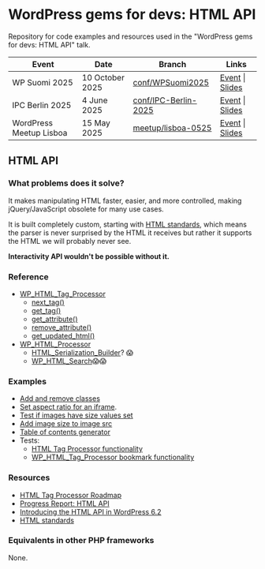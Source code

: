 # WordPress gems for devs: HTML API

Repository for code examples and resources used in the "WordPress gems for devs: HTML API" talk.

| Event  | Date | Branch | Links |
| --- | --- | --- | --- |
| WP Suomi 2025 | 10 October 2025 | [conf/WPSuomi2025](https://github.com/zzap/WordPress-gems-for-devs-HTML-API/tree/conf/WPSuomi2025) | [Event](https://wpsuomi.fi/schedule/wordpress-gems-for-devs-html-api/) \| [Slides](https://docs.google.com/presentation/d/1nZr-mJxO79XY5vd2Shiy4qxSBwZj5T6Y4OA9esgqwMc/edit?usp=sharing) |
| IPC Berlin 2025 | 4 June 2025 | [conf/IPC-Berlin-2025](https://github.com/zzap/WordPress-gems-for-devs-HTML-API/tree/conf/IPC-Berlin-2025) | [Event](https://phpconference.com/php-core-coding/wordpress-html-api/) \| [Slides](https://docs.google.com/presentation/d/1zpg0adSxCwuFhgeGGXA2QBB92oky36IMPdbmX-xfc5I/edit?usp=sharing) |
| WordPress Meetup Lisboa | 15 May 2025 | [meetup/lisboa-0525](https://github.com/zzap/WordPress-gems-for-devs-HTML-API/tree/meetup/lisboa-0525) | [Event](https://www.meetup.com/wordpress-lisboa/events/307191616/) \| [Slides](https://docs.google.com/presentation/d/1oaKb1lBPcIZ-Fcby00k4gyS4TtE5cApb4xOb97qI7uQ/edit?usp=sharing) |

## HTML API

### What problems does it solve?

It makes manipulating HTML faster, easier, and more controlled, making jQuery/JavaScript obsolete for many use cases.

It is built completely custom, starting with [HTML standards](https://html.spec.whatwg.org/), which means the parser is never surprised by the HTML it receives but rather it supports the HTML we will probably never see.

**Interactivity API wouldn't be possible without it.**

### Reference

- [WP_HTML_Tag_Processor](https://developer.wordpress.org/reference/classes/wp_html_tag_processor/)
  - [next_tag()](https://developer.wordpress.org/reference/classes/wp_html_tag_processor/next_tag/)
  - [get_tag()](https://developer.wordpress.org/reference/classes/wp_html_tag_processor/get_tag/)
  - [get_attribute()](https://developer.wordpress.org/reference/classes/wp_html_tag_processor/get_attribute/)
  - [remove_attribute()](https://developer.wordpress.org/reference/classes/wp_html_tag_processor/remove_attribute/)
  - [get_updated_html()](https://developer.wordpress.org/reference/classes/wp_html_tag_processor/get_updated_html/)
- [WP_HTML_Processor](https://developer.wordpress.org/reference/classes/wp_html_processor/)
  - [HTML_Serialization_Builder](https://gist.github.com/dmsnell/ff758c13e8d41bf9f0b75f3fd42ad1e5)? 😱
  - [WP_HTML_Search](https://gist.github.com/dmsnell/c390f73a4668ddc4b8fe178c752af333)😱😱

### Examples

- [Add and remove classes](https://developer.wordpress.org/reference/classes/wp_html_tag_processor/#modifying-css-classes-for-a-found-tag)
- [Set aspect ratio for an iframe](https://gist.github.com/zzap/827c34cf84c5dfef0230a3315805fe3b).
- [Test if images have size values set](https://gist.github.com/zzap/5cb8e0b798262c4d8f7ffe5a3a029933)
- [Add image size to image src](https://gist.github.com/zzap/8c673f6cc8bb10ca3bed82ac426dedd1)
- [Table of contents generator](https://github.com/WordPress/gutenberg/issues/61440#issuecomment-2107797038)
- Tests:
  - [HTML Tag Processor functionality](https://github.com/dmsnell/wordpress-develop/blob/aad531083a2eb33a051b1c8782a6c75a6d51c8b3/tests/phpunit/tests/html/wpHtmlTagProcessor.php)
  - [WP_HTML_Tag_Processor bookmark functionality](https://github.com/dmsnell/wordpress-develop/blob/aad531083a2eb33a051b1c8782a6c75a6d51c8b3/tests/phpunit/tests/html/wpHtmlTagProcessor-bookmark.php)

### Resources

- [HTML Tag Processor Roadmap](https://github.com/WordPress/gutenberg/issues/44410)
- [Progress Report: HTML API](https://make.wordpress.org/core/2023/08/19/progress-report-html-api/)
- [Introducing the HTML API in WordPress 6.2](https://make.wordpress.org/core/2023/03/07/introducing-the-html-api-in-wordpress-6-2/)
- [HTML standards](https://html.spec.whatwg.org/)

### Equivalents in other PHP frameworks

None.
